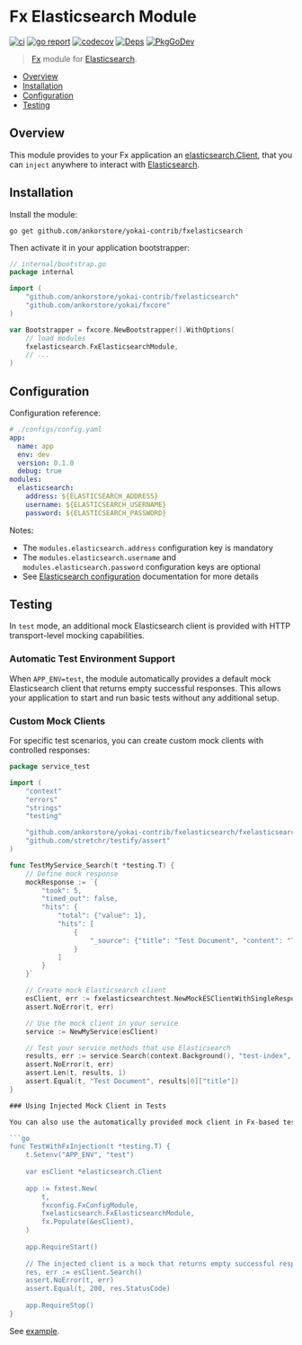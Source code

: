 # Fx Elasticsearch Module

[![ci](https://github.com/ankorstore/yokai-contrib/actions/workflows/fxelasticsearch-ci.yml/badge.svg)](https://github.com/ankorstore/yokai-contrib/actions/workflows/fxelasticsearch-ci.yml)
[![go report](https://goreportcard.com/badge/github.com/ankorstore/yokai-contrib/fxelasticsearch)](https://goreportcard.com/report/github.com/ankorstore/yokai-contrib/fxelasticsearch)
[![codecov](https://codecov.io/gh/ankorstore/yokai-contrib/graph/badge.svg?token=ghUBlFsjhR&flag=fxelasticsearch)](https://codecov.io/gh/ankorstore/yokai-contrib/fxelasticsearch)
[![Deps](https://img.shields.io/badge/osi-deps-blue)](https://deps.dev/go/github.com%2Fankorstore%2Fyokai-contrib%2Ffxelasticsearch)
[![PkgGoDev](https://pkg.go.dev/badge/github.com/ankorstore/yokai-contrib/fxelasticsearch)](https://pkg.go.dev/github.com/ankorstore/yokai-contrib/fxelasticsearch)

> [Fx](https://uber-go.github.io/fx/) module for [Elasticsearch](https://github.com/elastic/go-elasticsearch).

<!-- TOC -->
* [Overview](#overview)
* [Installation](#installation)
* [Configuration](#configuration)
* [Testing](#testing)
<!-- TOC -->

## Overview

This module provides to your Fx application an [elasticsearch.Client](https://pkg.go.dev/github.com/elastic/go-elasticsearch/v8),
that you can `inject` anywhere to interact with [Elasticsearch](https://github.com/elastic/go-elasticsearch).

## Installation

Install the module:

```shell
go get github.com/ankorstore/yokai-contrib/fxelasticsearch
```

Then activate it in your application bootstrapper:

```go
// internal/bootstrap.go
package internal

import (
	"github.com/ankorstore/yokai-contrib/fxelasticsearch"
	"github.com/ankorstore/yokai/fxcore"
)

var Bootstrapper = fxcore.NewBootstrapper().WithOptions(
	// load modules
	fxelasticsearch.FxElasticsearchModule,
	// ...
)
```

## Configuration

Configuration reference:

```yaml
# ./configs/config.yaml
app:
  name: app
  env: dev
  version: 0.1.0
  debug: true
modules:
  elasticsearch:
    address: ${ELASTICSEARCH_ADDRESS}
    username: ${ELASTICSEARCH_USERNAME}
    password: ${ELASTICSEARCH_PASSWORD}
```

Notes:
- The `modules.elasticsearch.address` configuration key is mandatory
- The `modules.elasticsearch.username` and `modules.elasticsearch.password` configuration keys are optional
- See [Elasticsearch configuration](https://pkg.go.dev/github.com/elastic/go-elasticsearch/v8#Config) documentation for more details

## Testing

In `test` mode, an additional mock Elasticsearch client is provided with HTTP transport-level mocking capabilities.

### Automatic Test Environment Support

When `APP_ENV=test`, the module automatically provides a default mock Elasticsearch client that returns empty successful responses. This allows your application to start and run basic tests without any additional setup.

### Custom Mock Clients

For specific test scenarios, you can create custom mock clients with controlled responses:

```go
package service_test

import (
	"context"
	"errors"
	"strings"
	"testing"

	"github.com/ankorstore/yokai-contrib/fxelasticsearch/fxelasticsearchtest"
	"github.com/stretchr/testify/assert"
)

func TestMyService_Search(t *testing.T) {
	// Define mock response
	mockResponse := `{
		"took": 5,
		"timed_out": false,
		"hits": {
			"total": {"value": 1},
			"hits": [
				{
					"_source": {"title": "Test Document", "content": "Test content"}
				}
			]
		}
	}`

	// Create mock Elasticsearch client
	esClient, err := fxelasticsearchtest.NewMockESClientWithSingleResponse(mockResponse, 200)
	assert.NoError(t, err)

	// Use the mock client in your service
	service := NewMyService(esClient)

	// Test your service methods that use Elasticsearch
	results, err := service.Search(context.Background(), "test-index", "test query")
	assert.NoError(t, err)
	assert.Len(t, results, 1)
	assert.Equal(t, "Test Document", results[0]["title"])
}

### Using Injected Mock Client in Tests

You can also use the automatically provided mock client in Fx-based tests:

```go
func TestWithFxInjection(t *testing.T) {
	t.Setenv("APP_ENV", "test")
	
	var esClient *elasticsearch.Client
	
	app := fxtest.New(
		t,
		fxconfig.FxConfigModule,
		fxelasticsearch.FxElasticsearchModule,
		fx.Populate(&esClient),
	)
	
	app.RequireStart()
	
	// The injected client is a mock that returns empty successful responses
	res, err := esClient.Search()
	assert.NoError(t, err)
	assert.Equal(t, 200, res.StatusCode)
	
	app.RequireStop()
}
```

See [example](module_test.go).
